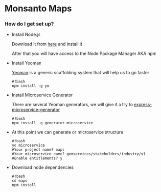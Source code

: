 # Monsanto Maps #

### How do I get set up? ###

* Install Node.js

	Download it from [here](https://nodejs.org/es/download/)
	and install it

	After that you will have access to the Node Package Manager AKA npm

* Install Yeoman

	[Yeoman](http://yeoman.io) is a generic scaffolding system that will help us to go faster

	```
	#!bash
	npm install -g yo
	```

* Install Microservice Generator

	There are several Yeoman generators, we will give it a try to [express-microservice-generator](https://github.com/robinsio/express-microservice-generator)

	```
	#!bash
	npm install -g generator-microservice
	```
* At this point we can generate or microservice structure

	```
	#!bash
	yo microservice
	#Your project name? maps
	#Your microservice name? geoservices/stakeholders/industry/v1
	#Enable entitlements? y
	```

* Download node dependencies

	```
	#!bash
	cd maps
	npm install
	```

